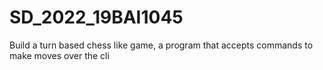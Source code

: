 # SD_2022_19BAI1045
Build a turn based chess like game, a program that accepts commands to make moves over the cli 
